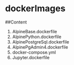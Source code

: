 # dockerImages  
  
##Content  
1. AlpineBase.dockerfile
2. AlpinePython.dockerfile
3. AlpinePostgreSql.dockerfile
4. AlpinePgAdmin4.dockerfile
5. docker-compose.yml
6. Jupyter.dockerfile
    
